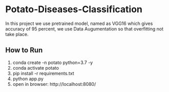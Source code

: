 # Potato-Diseases-Classification
In this project we use pretrained model, named as VGG16 which gives accuracy of 95 percent, we use Data Augumentation so that overfitting not take place.

## How to Run

1. conda create -n potato python=3.7 -y
2. conda activate potato
3. pip install -r requirements.txt
4. python app.py
5. open in browser: http://localhost:8080/



